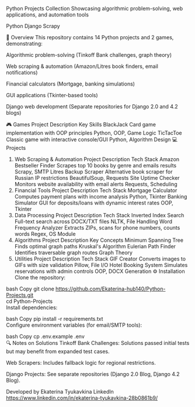 Python Projects Collection
Showcasing algorithmic problem-solving, web applications, and automation tools

Python
Django
Scrapy

📌 Overview
This repository contains 14 Python projects and 2 games, demonstrating:

Algorithmic problem-solving (Tinkoff Bank challenges, graph theory)

Web scraping & automation (Amazon/Litres book finders, email notifications)

Financial calculators (Mortgage, banking simulations)

GUI applications (Tkinter-based tools)

Django web development (Separate repositories for Django 2.0 and 4.2 blogs)

🎮 Games
Project	Description	Key Skills
BlackJack	Card game implementation with OOP principles	Python, OOP, Game Logic
TicTacToe	Classic game with interactive console/GUI	Python, Algorithm Design
💻 Projects
1. Web Scraping & Automation
Project	Description	Tech Stack
Amazon Bestseller Finder	Scrapes top 10 books by genre and emails results	Scrapy, SMTP
Litres Backup Scraper	Alternative book scraper for Russian IP restrictions	BeautifulSoup, Requests
Site Uptime Checker	Monitors website availability with email alerts	Requests, Scheduling
2. Financial Tools
Project	Description	Tech Stack
Mortgage Calculator	Computes payment plans with income analysis	Python, Tkinter
Banking Simulator	GUI for deposits/loans with dynamic interest rates	OOP, Tkinter
3. Data Processing
Project	Description	Tech Stack
Inverted Index Search	Full-text search across DOCX/TXT files	NLTK, File Handling
Word Frequency Analyzer	Extracts ZIPs, scans for phone numbers, counts words	Regex, OS Module
4. Algorithms
Project	Description	Key Concepts
Minimum Spanning Tree	Finds optimal graph paths	Kruskal's Algorithm
Eulerian Path Finder	Identifies traversable graph routes	Graph Theory
5. Utilities
Project	Description	Tech Stack
GIF Creator	Converts images to GIFs with size validation	Pillow, File I/O
Hotel Booking System	Simulates reservations with admin controls	OOP, DOCX Generation
⚙️ Installation
Clone the repository:

bash
Copy
git clone https://github.com/Ekaterina-hub140/Python-Projects.git  
cd Python-Projects  
Install dependencies:

bash
Copy
pip install -r requirements.txt  
Configure environment variables (for email/SMTP tools):

bash
Copy
cp .env.example .env  
🔍 Notes on Solutions
Tinkoff Bank Challenges: Solutions passed initial tests but may benefit from expanded test cases.

Web Scrapers: Includes fallback logic for regional restrictions.

Django Projects: See separate repositories (Django 2.0 Blog, Django 4.2 Blog).


Developed by Ekaterina Tyukavkina
LinkedIn  https://www.linkedin.com/in/ekaterina-tyukavkina-28b0861b9/


